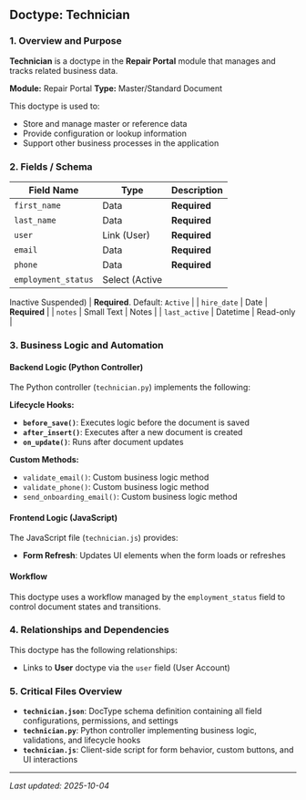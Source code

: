 ## Doctype: Technician

### 1. Overview and Purpose

**Technician** is a doctype in the **Repair Portal** module that manages and tracks related business data.

**Module:** Repair Portal
**Type:** Master/Standard Document

This doctype is used to:
- Store and manage master or reference data
- Provide configuration or lookup information
- Support other business processes in the application

### 2. Fields / Schema

| Field Name | Type | Description |
|------------|------|-------------|
| `first_name` | Data | **Required** |
| `last_name` | Data | **Required** |
| `user` | Link (User) | **Required** |
| `email` | Data | **Required** |
| `phone` | Data | **Required** |
| `employment_status` | Select (Active
Inactive
Suspended) | **Required**. Default: `Active` |
| `hire_date` | Date | **Required** |
| `notes` | Small Text | Notes |
| `last_active` | Datetime | Read-only |

### 3. Business Logic and Automation

#### Backend Logic (Python Controller)

The Python controller (`technician.py`) implements the following:

**Lifecycle Hooks:**
- **`before_save()`**: Executes logic before the document is saved
- **`after_insert()`**: Executes after a new document is created
- **`on_update()`**: Runs after document updates

**Custom Methods:**
- `validate_email()`: Custom business logic method
- `validate_phone()`: Custom business logic method
- `send_onboarding_email()`: Custom business logic method

#### Frontend Logic (JavaScript)

The JavaScript file (`technician.js`) provides:

- **Form Refresh**: Updates UI elements when the form loads or refreshes

#### Workflow

This doctype uses a workflow managed by the `employment_status` field to control document states and transitions.

### 4. Relationships and Dependencies

This doctype has the following relationships:

- Links to **User** doctype via the `user` field (User Account)

### 5. Critical Files Overview

- **`technician.json`**: DocType schema definition containing all field configurations, permissions, and settings
- **`technician.py`**: Python controller implementing business logic, validations, and lifecycle hooks
- **`technician.js`**: Client-side script for form behavior, custom buttons, and UI interactions

---

*Last updated: 2025-10-04*
